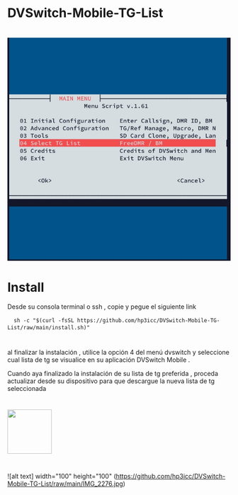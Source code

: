 # DVSwitch-Mobile-TG-List

#
![alt text](https://github.com/hp3icc/DVSwitch-Mobile-TG-List/raw/main/IMG_2274.jpg)

#

# Install

Desde su consola terminal o ssh , copie y pegue el siguiente link 

      sh -c "$(curl -fsSL https://github.com/hp3icc/DVSwitch-Mobile-TG-List/raw/main/install.sh)"
      
#

al finalizar la instalación , utilice la opción 4 del menú dvswitch y seleccione cual lista de tg se visualice en su aplicación DVSwitch Mobile .

Cuando aya finalizado la instalación de su lista de tg preferida , proceda actualizar desde su dispositivo para que descargue la nueva lista de tg seleccionada  

#

<img src="[https://your-image-url.type](https://raw.githubusercontent.com/hp3icc/DVSwitch-Mobile-TG-List/main/IMG_2276.JPG)" width="100" height="100">

#
![alt text] width="100" height="100" (https://github.com/hp3icc/DVSwitch-Mobile-TG-List/raw/main/IMG_2276.jpg)
